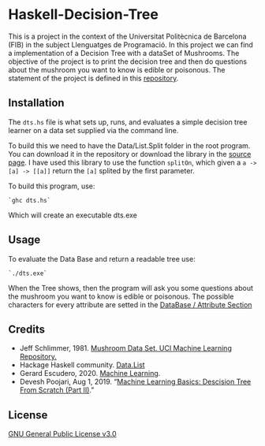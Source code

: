 # Haskell-Decision-Tree
This is a project in the context of the Universitat Politècnica de Barcelona (FIB)
in the subject Llenguatges de Programació.
In this project we can find a implementation of a Decision Tree with a dataSet of Mushrooms.
The objective of the project is to print the decision tree and then do questions about the
mushroom you want to know is edible or poisonous.
The statement of the project is defined in this [repository](https://gebakx.github.io/hs-dts/).

## Installation
The `dts.hs` file is what sets up, runs, and evaluates a simple decision tree learner on a
data set supplied via the command line.

To build this we need to have the Data/List.Split folder in the root program. You can download it in the repository
or download the library in the [source page](https://hackage.haskell.org/package/base-4.14.0.0/docs/Data-List.html).
I have used this library to use the function `splitOn`, which given a `a -> [a] -> [[a]]` return the `[a]` splited
by the first parameter. 

To build this program, use:

	`ghc dts.hs`

Which will create an executable dts.exe

## Usage 
To evaluate the Data Base and return a readable tree use:

	`./dts.exe`

When the Tree shows, then the program will ask you some questions about the mushroom you
want to know is edible or poisonous.
The possible characters for every attribute are setted in the
[DataBase / Attribute Section](https://archive.ics.uci.edu/ml/datasets/Mushroom)

## Credits
- Jeff Schlimmer, 1981. [Mushroom Data Set. UCI Machine Learning Repository.](https://archive.ics.uci.edu/ml/datasets/Mushroom)
- Hackage Haskell community. [Data.List](https://hackage.haskell.org/package/base-4.14.0.0/docs/Data-List.html)
- Gerard Escudero, 2020. [Machine Learning](https://gebakx.github.io/ml/#1).
- Devesh Poojari, Aug 1, 2019. “[Machine Learning Basics: Descision Tree From Scratch (Part II)](https://towardsdatascience.com/machine-learning-basics-descision-tree-from-scratch-part-ii-dee664d46831).”

## License
[GNU General Public License v3.0](LICENSE)
